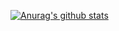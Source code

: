 [![Anurag's github stats](https://github-readme-stats.vercel.app/api?username=pkch93)](https://github.com/anuraghazra/github-readme-stats)
